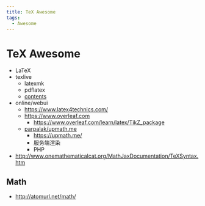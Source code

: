 ```yaml
---
title: TeX Awesome
tags:
  - Awesome
---
```


# TeX Awesome

- LaTeX
- texlive
  - latexmk
  - pdflatex
  - [contents](https://pkgs.alpinelinux.org/contents?repo=community&arch=x86_64&branch=edge&name=texlive)
- online/webui
  - https://www.latex4technics.com/
  - https://www.overleaf.com
    - https://www.overleaf.com/learn/latex/TikZ_package
  - [parpalak/upmath.me](https://github.com/parpalak/upmath.me)
    - https://upmath.me/
    - 服务端渲染
    - PHP
- http://www.onemathematicalcat.org/MathJaxDocumentation/TeXSyntax.htm

## Math

- http://atomurl.net/math/
